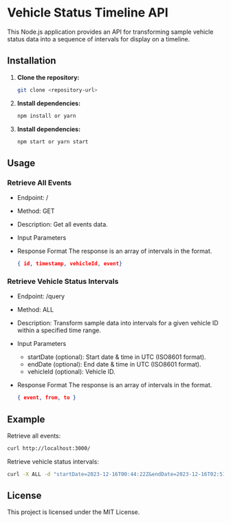 # Vehicle Status Timeline API

This Node.js application provides an API for transforming sample vehicle status data into a sequence of intervals for display on a timeline.

## Installation

1. **Clone the repository:**

   ```bash
   git clone <repository-url>
   ```

2. **Install dependencies:**

   ```bash
   npm install or yarn
   ```

3. **Install dependencies:**
   ```bash
   npm start or yarn start
   ```

## Usage

### Retrieve All Events

- Endpoint: /
- Method: GET
- Description: Get all events data.
- Input Parameters
- Response Format
  The response is an array of intervals in the format.

  ```json
  { id, timestamp, vehicleId, event}
  ```

### Retrieve Vehicle Status Intervals

- Endpoint: /query
- Method: ALL
- Description: Transform sample data into intervals for a given vehicle ID within a specified time range.

- Input Parameters

  - startDate (optional): Start date & time in UTC (ISO8601 format).
  - endDate (optional): End date & time in UTC (ISO8601 format).
  - vehicleId (optional): Vehicle ID.

- Response Format
  The response is an array of intervals in the format.
  ```json
  { event, from, to }
  ```

## Example

Retrieve all events:

```bash
curl http://localhost:3000/
```

Retrieve vehicle status intervals:

```bash
curl -X ALL -d "startDate=2023-12-16T00:44:22Z&endDate=2023-12-16T02:51:00Z&vehicleId=sprint-5" http://localhost:3000/query
```

## License

This project is licensed under the MIT License.
